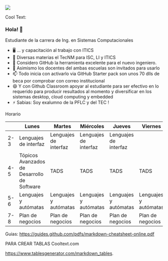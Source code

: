 ![](https://images.cooltext.com/5548658.png)

<a href="http://cooltext.com" target="_top"><img src="https://cooltext.com/images/ct_pixel.gif" width="80" height="15" alt="Cool Text: Logo and Graphics Generator" border="0" /></a>

### Hola! 👋

Estudiante de la carrera de Ing. en Sistemas Computacionales

- 🖥 ... y capacitación al trabajo con ITICS
- 📲 Diversas materias el TecNM para ISC, LI y ITICS
- 🤔 Considero GitHub la herramienta excelente para el nuevo ingeniero.
- 💬 Asimismo los docentes del ambas escuelas son invitados para usarlo 
- 📫 Todo inicia con activarlo via GitHub Starter pack son unos 70 dlls de beca por comprobar con correo institucional 
- 😄 Y con Github Classroom apoyar al estudiante para ser efectivo en lo requerido para producir resultados al momento y diversificar en los sistemas desktop, cloud computing y embedded 
- ⚡ Sabias: Soy exalumno de la PFLC y del TEC !


Horario

|     	| Lunes                                       	| Martes                	| Miércoles             	| Jueves                	| Viernes               	|
|-----	|---------------------------------------------	|-----------------------	|-----------------------	|-----------------------	|-----------------------	|
| 2-3 	| Lenguajes de interfaz                       	| Lenguajes de interfaz 	| Lenguajes de interfaz 	| Lenguajes de interfaz 	|                       	|
| 4-5 	| Tópicos Avanzados de Desarrollo de Software 	| TADS                  	| TADS                  	| TADS                  	| TADS                  	|
| 5-6 	| Lenguajes y autómatas                       	| Lenguajes y autómatas 	| Lenguajes y autómatas 	| Lenguajes y autómatas 	| Lenguajes y autómatas 	|
| 7-8 	| Plan de negocios                            	| Plan de negocios      	| Plan de negocios      	| Plan de negocios      	| Plan de negocios      	|

Guias:
https://guides.github.com/pdfs/markdown-cheatsheet-online.pdf

PARA CREAR TABLAS
Cooltext.com

https://www.tablesgenerator.com/markdown_tables. 
